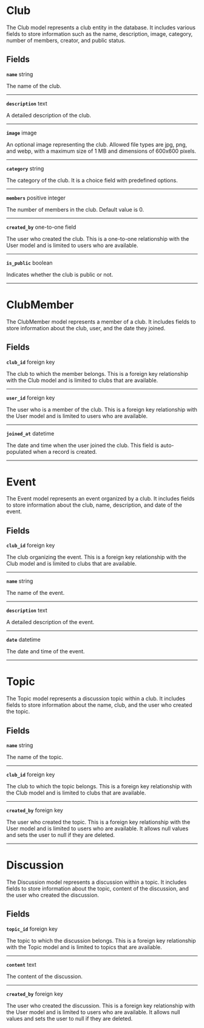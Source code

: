# Club <Badge type="danger" text="model" />

The Club model represents a club entity in the database. It includes various fields to store information such as the name, description, image, category, number of members, creator, and public status.

## Fields

**`name`** string

The name of the club.

---

**`description`** text

A detailed description of the club.

---

**`image`** image

An optional image representing the club. Allowed file types are jpg, png, and webp, with a maximum size of 1 MB and dimensions of 600x600 pixels.

---

**`category`** string

The category of the club. It is a choice field with predefined options.

---

**`members`** positive integer

The number of members in the club. Default value is 0.

---

**`created_by`** one-to-one field

The user who created the club. This is a one-to-one relationship with the User model and is limited to users who are available.

---

**`is_public`** boolean

Indicates whether the club is public or not.

---

# ClubMember <Badge type="danger" text="model" />

The ClubMember model represents a member of a club. It includes fields to store information about the club, user, and the date they joined.

## Fields

**`club_id`** foreign key

The club to which the member belongs. This is a foreign key relationship with the Club model and is limited to clubs that are available.

---

**`user_id`** foreign key

The user who is a member of the club. This is a foreign key relationship with the User model and is limited to users who are available.

---

**`joined_at`** datetime

The date and time when the user joined the club. This field is auto-populated when a record is created.

---

# Event <Badge type="danger" text="model" />

The Event model represents an event organized by a club. It includes fields to store information about the club, name, description, and date of the event.

## Fields

**`club_id`** foreign key

The club organizing the event. This is a foreign key relationship with the Club model and is limited to clubs that are available.

---

**`name`** string

The name of the event.

---

**`description`** text

A detailed description of the event.

---

**`date`** datetime

The date and time of the event.

---

# Topic <Badge type="danger" text="model" />

The Topic model represents a discussion topic within a club. It includes fields to store information about the name, club, and the user who created the topic.

## Fields

**`name`** string

The name of the topic.

---

**`club_id`** foreign key

The club to which the topic belongs. This is a foreign key relationship with the Club model and is limited to clubs that are available.

---

**`created_by`** foreign key

The user who created the topic. This is a foreign key relationship with the User model and is limited to users who are available. It allows null values and sets the user to null if they are deleted.

---

# Discussion <Badge type="danger" text="model" />

The Discussion model represents a discussion within a topic. It includes fields to store information about the topic, content of the discussion, and the user who created the discussion.

## Fields

**`topic_id`** foreign key

The topic to which the discussion belongs. This is a foreign key relationship with the Topic model and is limited to topics that are available.

---

**`content`** text

The content of the discussion.

---

**`created_by`** foreign key

The user who created the discussion. This is a foreign key relationship with the User model and is limited to users who are available. It allows null values and sets the user to null if they are deleted.
